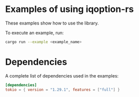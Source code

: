 # Examples of using iqoption-rs

These examples show how to use the library.

To execute an example, run:

```bash
cargo run --example <example_name>
```

# Dependencies
A complete list of dependencies used in the examples:

```toml
[dependencies]
tokio = { version = "1.29.1", features = ["full"] }
```